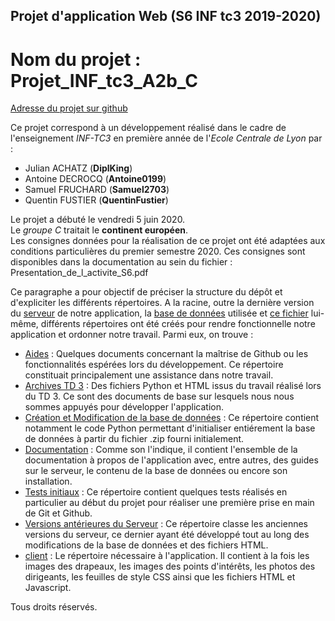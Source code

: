## Projet d'application Web (S6 INF tc3 2019-2020)
# Nom du projet : Projet_INF_tc3_A2b_C

[Adresse du projet sur github](https://github.com/QuentinFustier/Projet_INF_tc3_A2b_C)

Ce projet correspond à un développement réalisé dans le cadre de l'enseignement *INF-TC3* en première année de l'*Ecole Centrale de Lyon* par :

* Julian ACHATZ (**DiplKing**)
* Antoine DECROCQ (**Antoine0199**)
* Samuel FRUCHARD (**Samuel2703**)
* Quentin FUSTIER (**QuentinFustier**)

Le projet a débuté le vendredi 5 juin 2020.  
Le *groupe C* traitait le **continent européen**.  
Les consignes données pour la réalisation de ce projet ont été adaptées aux conditions particulières du premier semestre 2020.
Ces consignes sont disponibles dans la documentation au sein du fichier : Presentation_de_l_activite_S6.pdf

Ce paragraphe a pour objectif de préciser la structure du dépôt et d'expliciter les différents répertoires.
A la racine, outre la dernière version du [serveur](TD5-s4.py) de notre application, la [base de données](pays.sqlite) utilisée et [ce fichier](README.md) lui-même,
différents répertoires ont été créés pour rendre fonctionnelle notre application et ordonner notre travail.
Parmi eux, on trouve :

* [Aides](https://github.com/QuentinFustier/Projet_INF_tc3_A2b_C/tree/master/Aides) : Quelques documents concernant la maîtrise de Github ou les fonctionnalités espérées lors du développement. Ce répertoire constituait principalement une assistance dans notre travail.
* [Archives TD 3](https://github.com/QuentinFustier/Projet_INF_tc3_A2b_C/tree/master/Archives%20TD%203) : Des fichiers Python et HTML issus du travail réalisé lors du TD 3. Ce sont des documents de base sur lesquels nous nous sommes appuyés pour développer l'application.
* [Création et Modification de la base de données](https://github.com/QuentinFustier/Projet_INF_tc3_A2b_C/tree/master/Cr%C3%A9ation%20et%20Modification%20de%20la%20base%20de%20donn%C3%A9es) : Ce répertoire contient notamment le code Python permettant d'initialiser entiérement la base de données à partir du fichier .zip fourni initialement.
* [Documentation](https://github.com/QuentinFustier/Projet_INF_tc3_A2b_C/tree/master/Documentation) : Comme son l'indique, il contient l'ensemble de la documentation à propos de l'application avec, entre autres, des guides sur le serveur, le contenu de la base de données ou encore son installation.
* [Tests initiaux](https://github.com/QuentinFustier/Projet_INF_tc3_A2b_C/tree/master/Tests%20initiaux) : Ce répertoire contient quelques tests réalisés en particulier au début du projet pour réaliser une première prise en main de Git et Github.
* [Versions antérieures du Serveur](https://github.com/QuentinFustier/Projet_INF_tc3_A2b_C/tree/master/Versions%20ant%C3%A9rieures%20du%20serveur) : Ce répertoire classe les anciennes versions du serveur, ce dernier ayant été développé tout au long des modifications de la base de données et des fichiers HTML.
* [client](https://github.com/QuentinFustier/Projet_INF_tc3_A2b_C/tree/master/client) : Le répertoire nécessaire à l'application. Il contient à la fois les images des drapeaux, les images des points d'intérêts, les photos des dirigeants, les feuilles de style CSS ainsi que les fichiers HTML et Javascript.

Tous droits réservés.